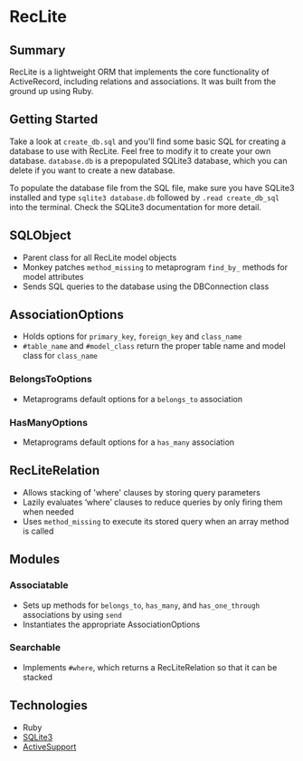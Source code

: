 # RecLite

## Summary

RecLite is a lightweight ORM that implements the core functionality of ActiveRecord, including relations and associations. It was built from the ground up using Ruby.

## Getting Started

Take a look at `create_db.sql` and you'll find some basic SQL for creating a database to use with RecLite. Feel free to modify it to create your own database. `database.db` is a prepopulated SQLite3 database, which you can delete if you want to create a new database.

To populate the database file from the SQL file, make sure you have SQLite3 installed and type `sqlite3 database.db` followed by `.read create_db_sql` into the terminal. Check the SQLite3 documentation for more detail.

## SQLObject

* Parent class for all RecLite model objects
* Monkey patches `method_missing` to metaprogram `find_by_` methods for model attributes
* Sends SQL queries to the database using the DBConnection class

## AssociationOptions

* Holds options for `primary_key`, `foreign_key` and `class_name`
* `#table_name` and `#model_class` return the proper table name and model class for `class_name`

### BelongsToOptions

* Metaprograms default options for a `belongs_to` association

### HasManyOptions

* Metaprograms default options for a `has_many` association

## RecLiteRelation

* Allows stacking of 'where' clauses by storing query parameters
* Lazily evaluates ‘where’ clauses to reduce queries by only firing them when needed
* Uses `method_missing` to execute its stored query when an array method is called

## Modules

### Associatable

* Sets up methods for `belongs_to`, `has_many`, and `has_one_through` associations by using `send`
* Instantiates the appropriate AssociationOptions

### Searchable

* Implements `#where`, which returns a RecLiteRelation so that it can be stacked

## Technologies

* Ruby
* [SQLite3][sq]
* [ActiveSupport][as]

[as]: https://github.com/rails/rails/tree/master/activesupport
[sq]: https://github.com/sparklemotion/sqlite3-ruby
